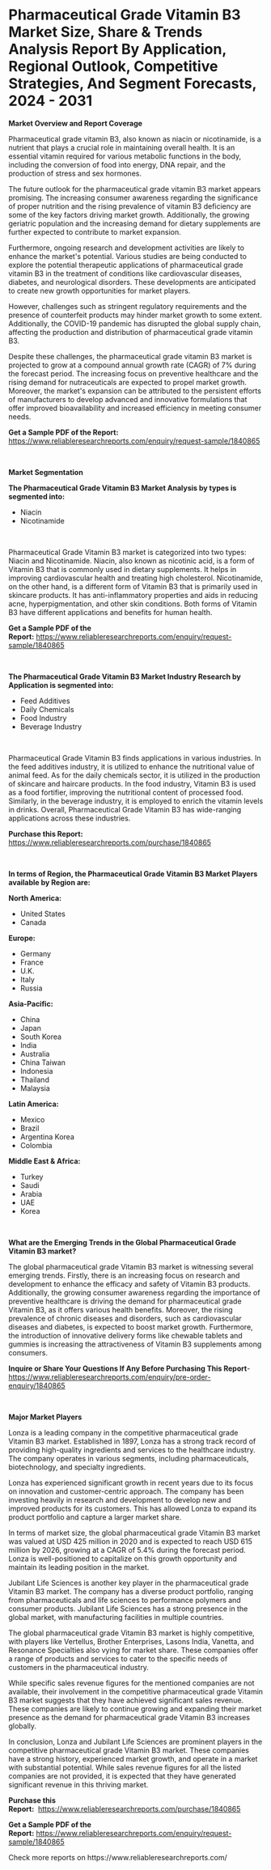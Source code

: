 <p><h1>Pharmaceutical Grade Vitamin B3 Market Size, Share & Trends Analysis Report By Application, Regional Outlook, Competitive Strategies, And Segment Forecasts, 2024 - 2031</h1></p><p><strong>Market Overview and Report Coverage</strong></p>
<p><p>Pharmaceutical grade vitamin B3, also known as niacin or nicotinamide, is a nutrient that plays a crucial role in maintaining overall health. It is an essential vitamin required for various metabolic functions in the body, including the conversion of food into energy, DNA repair, and the production of stress and sex hormones.</p><p>The future outlook for the pharmaceutical grade vitamin B3 market appears promising. The increasing consumer awareness regarding the significance of proper nutrition and the rising prevalence of vitamin B3 deficiency are some of the key factors driving market growth. Additionally, the growing geriatric population and the increasing demand for dietary supplements are further expected to contribute to market expansion.</p><p>Furthermore, ongoing research and development activities are likely to enhance the market's potential. Various studies are being conducted to explore the potential therapeutic applications of pharmaceutical grade vitamin B3 in the treatment of conditions like cardiovascular diseases, diabetes, and neurological disorders. These developments are anticipated to create new growth opportunities for market players.</p><p>However, challenges such as stringent regulatory requirements and the presence of counterfeit products may hinder market growth to some extent. Additionally, the COVID-19 pandemic has disrupted the global supply chain, affecting the production and distribution of pharmaceutical grade vitamin B3.</p><p>Despite these challenges, the pharmaceutical grade vitamin B3 market is projected to grow at a compound annual growth rate (CAGR) of 7% during the forecast period. The increasing focus on preventive healthcare and the rising demand for nutraceuticals are expected to propel market growth. Moreover, the market's expansion can be attributed to the persistent efforts of manufacturers to develop advanced and innovative formulations that offer improved bioavailability and increased efficiency in meeting consumer needs.</p></p>
<p><strong>Get a Sample PDF of the Report:</strong> <a href="https://www.reliableresearchreports.com/enquiry/request-sample/1840865">https://www.reliableresearchreports.com/enquiry/request-sample/1840865</a></p>
<p>&nbsp;</p>
<p><strong>Market Segmentation</strong></p>
<p><strong>The Pharmaceutical Grade Vitamin B3 Market Analysis by types is segmented into:</strong></p>
<p><ul><li>Niacin</li><li>Nicotinamide</li></ul></p>
<p>&nbsp;</p>
<p><p>Pharmaceutical Grade Vitamin B3 market is categorized into two types: Niacin and Nicotinamide. Niacin, also known as nicotinic acid, is a form of Vitamin B3 that is commonly used in dietary supplements. It helps in improving cardiovascular health and treating high cholesterol. Nicotinamide, on the other hand, is a different form of Vitamin B3 that is primarily used in skincare products. It has anti-inflammatory properties and aids in reducing acne, hyperpigmentation, and other skin conditions. Both forms of Vitamin B3 have different applications and benefits for human health.</p></p>
<p><strong>Get a Sample PDF of the Report:</strong>&nbsp;<a href="https://www.reliableresearchreports.com/enquiry/request-sample/1840865">https://www.reliableresearchreports.com/enquiry/request-sample/1840865</a></p>
<p>&nbsp;</p>
<p><strong>The Pharmaceutical Grade Vitamin B3 Market Industry Research by Application is segmented into:</strong></p>
<p><ul><li>Feed Additives</li><li>Daily Chemicals</li><li>Food Industry</li><li>Beverage Industry</li></ul></p>
<p>&nbsp;</p>
<p><p>Pharmaceutical Grade Vitamin B3 finds applications in various industries. In the feed additives industry, it is utilized to enhance the nutritional value of animal feed. As for the daily chemicals sector, it is utilized in the production of skincare and haircare products. In the food industry, Vitamin B3 is used as a food fortifier, improving the nutritional content of processed food. Similarly, in the beverage industry, it is employed to enrich the vitamin levels in drinks. Overall, Pharmaceutical Grade Vitamin B3 has wide-ranging applications across these industries.</p></p>
<p><strong>Purchase this Report:</strong>&nbsp; <a href="https://www.reliableresearchreports.com/purchase/1840865">https://www.reliableresearchreports.com/purchase/1840865</a></p>
<p>&nbsp;</p>
<p><strong>In terms of Region, the Pharmaceutical Grade Vitamin B3 Market Players available by Region are:</strong></p>
<p>
    <p> <strong> North America: </strong>
        <ul>
            <li>United States</li>
            <li>Canada</li>
        </ul>
        </p> 
    <p> <strong> Europe: </strong>
        <ul>
            <li>Germany</li>
            <li>France</li>
            <li>U.K.</li>
            <li>Italy</li>
            <li>Russia</li>
        </ul>
        </p> 
    <p> <strong> Asia-Pacific: </strong>
        <ul>
            <li>China</li>
            <li>Japan</li>
            <li>South Korea</li>
            <li>India</li>
            <li>Australia</li>
            <li>China Taiwan</li>
            <li>Indonesia</li>
            <li>Thailand</li>
            <li>Malaysia</li>
        </ul>
        </p> 
    <p> <strong> Latin America: </strong>
        <ul>
            <li>Mexico</li>
            <li>Brazil</li>
            <li>Argentina Korea</li>
            <li>Colombia</li>
        </ul>
        </p> 
    <p> <strong> Middle East & Africa: </strong>
        <ul>
            <li>Turkey</li>
            <li>Saudi</li>
            <li>Arabia</li>
            <li>UAE</li>
            <li>Korea</li>
        </ul>
    </p>
    </p>
<p>&nbsp;</p>
<p><strong>What are the Emerging Trends in the Global Pharmaceutical Grade Vitamin B3 market?</strong></p>
<p><p>The global pharmaceutical grade Vitamin B3 market is witnessing several emerging trends. Firstly, there is an increasing focus on research and development to enhance the efficacy and safety of Vitamin B3 products. Additionally, the growing consumer awareness regarding the importance of preventive healthcare is driving the demand for pharmaceutical grade Vitamin B3, as it offers various health benefits. Moreover, the rising prevalence of chronic diseases and disorders, such as cardiovascular diseases and diabetes, is expected to boost market growth. Furthermore, the introduction of innovative delivery forms like chewable tablets and gummies is increasing the attractiveness of Vitamin B3 supplements among consumers.</p></p>
<p><strong>Inquire or Share Your Questions If Any Before Purchasing This Report</strong>- <a href="https://www.reliableresearchreports.com/enquiry/pre-order-enquiry/1840865">https://www.reliableresearchreports.com/enquiry/pre-order-enquiry/1840865</a></p>
<p>&nbsp;</p>
<p><strong>Major Market Players</strong></p>
<p><p>Lonza is a leading company in the competitive pharmaceutical grade Vitamin B3 market. Established in 1897, Lonza has a strong track record of providing high-quality ingredients and services to the healthcare industry. The company operates in various segments, including pharmaceuticals, biotechnology, and specialty ingredients.</p><p>Lonza has experienced significant growth in recent years due to its focus on innovation and customer-centric approach. The company has been investing heavily in research and development to develop new and improved products for its customers. This has allowed Lonza to expand its product portfolio and capture a larger market share.</p><p>In terms of market size, the global pharmaceutical grade Vitamin B3 market was valued at USD 425 million in 2020 and is expected to reach USD 615 million by 2026, growing at a CAGR of 5.4% during the forecast period. Lonza is well-positioned to capitalize on this growth opportunity and maintain its leading position in the market.</p><p>Jubilant Life Sciences is another key player in the pharmaceutical grade Vitamin B3 market. The company has a diverse product portfolio, ranging from pharmaceuticals and life sciences to performance polymers and consumer products. Jubilant Life Sciences has a strong presence in the global market, with manufacturing facilities in multiple countries.</p><p>The global pharmaceutical grade Vitamin B3 market is highly competitive, with players like Vertellus, Brother Enterprises, Lasons India, Vanetta, and Resonance Specialties also vying for market share. These companies offer a range of products and services to cater to the specific needs of customers in the pharmaceutical industry.</p><p>While specific sales revenue figures for the mentioned companies are not available, their involvement in the competitive pharmaceutical grade Vitamin B3 market suggests that they have achieved significant sales revenue. These companies are likely to continue growing and expanding their market presence as the demand for pharmaceutical grade Vitamin B3 increases globally.</p><p>In conclusion, Lonza and Jubilant Life Sciences are prominent players in the competitive pharmaceutical grade Vitamin B3 market. These companies have a strong history, experienced market growth, and operate in a market with substantial potential. While sales revenue figures for all the listed companies are not provided, it is expected that they have generated significant revenue in this thriving market.</p></p>
<p><strong>Purchase this Report:</strong>&nbsp;&nbsp;<a href="https://www.reliableresearchreports.com/purchase/1840865">https://www.reliableresearchreports.com/purchase/1840865</a></p>
<p></p>
<p><strong>Get a Sample PDF of the Report:</strong>&nbsp;<a href="https://www.reliableresearchreports.com/enquiry/request-sample/1840865">https://www.reliableresearchreports.com/enquiry/request-sample/1840865</a></p>
<p>Check more reports on https://www.reliableresearchreports.com/</p>